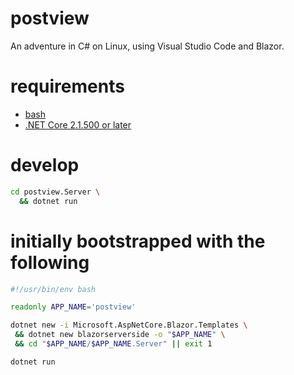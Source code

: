 # postview

An adventure in C# on Linux, using Visual Studio Code and Blazor.

# requirements

* [bash](https://www.gnu.org/software/bash/)
* [.NET Core 2.1.500 or later](https://go.microsoft.com/fwlink/?linkid=873092)

# develop

```bash
cd postview.Server \
  && dotnet run
```

# initially bootstrapped with the following

```bash
#!/usr/bin/env bash

readonly APP_NAME='postview'

dotnet new -i Microsoft.AspNetCore.Blazor.Templates \
 && dotnet new blazorserverside -o "$APP_NAME" \
 && cd "$APP_NAME/$APP_NAME.Server" || exit 1

dotnet run
```
